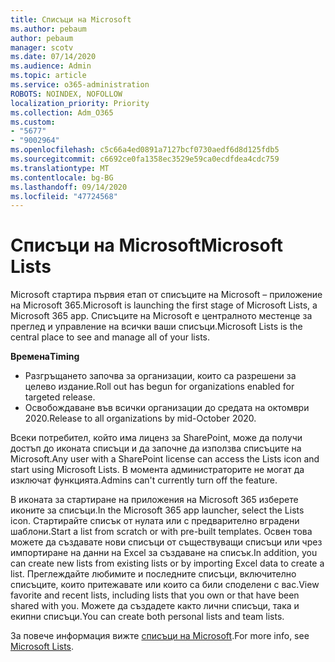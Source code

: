 ```yaml
---
title: Списъци на Microsoft
ms.author: pebaum
author: pebaum
manager: scotv
ms.date: 07/14/2020
ms.audience: Admin
ms.topic: article
ms.service: o365-administration
ROBOTS: NOINDEX, NOFOLLOW
localization_priority: Priority
ms.collection: Adm_O365
ms.custom:
- "5677"
- "9002964"
ms.openlocfilehash: c5c66a4ed0891a7127bcf0730aedf6d8d125fdb5
ms.sourcegitcommit: c6692ce0fa1358ec3529e59ca0ecdfdea4cdc759
ms.translationtype: MT
ms.contentlocale: bg-BG
ms.lasthandoff: 09/14/2020
ms.locfileid: "47724568"
---
```

# <a name="microsoft-lists"></a><span data-ttu-id="ed9aa-102">Списъци на Microsoft</span><span class="sxs-lookup"><span data-stu-id="ed9aa-102">Microsoft Lists</span></span>

<span data-ttu-id="ed9aa-103">Microsoft стартира първия етап от списъците на Microsoft – приложение на Microsoft 365.</span><span class="sxs-lookup"><span data-stu-id="ed9aa-103">Microsoft is launching the first stage of Microsoft Lists, a Microsoft 365 app.</span></span> <span data-ttu-id="ed9aa-104">Списъците на Microsoft е централното местенце за преглед и управление на всички ваши списъци.</span><span class="sxs-lookup"><span data-stu-id="ed9aa-104">Microsoft Lists is the central place to see and manage all of your lists.</span></span>  
  
<span data-ttu-id="ed9aa-105">**Времена**</span><span class="sxs-lookup"><span data-stu-id="ed9aa-105">**Timing**</span></span>  

- <span data-ttu-id="ed9aa-106">Разгръщането започва за организации, които са разрешени за целево издание.</span><span class="sxs-lookup"><span data-stu-id="ed9aa-106">Roll out has begun for organizations enabled for targeted release.</span></span>
- <span data-ttu-id="ed9aa-107">Освобождаване във всички организации до средата на октомври 2020.</span><span class="sxs-lookup"><span data-stu-id="ed9aa-107">Release to all organizations by mid-October 2020.</span></span>

<span data-ttu-id="ed9aa-108">Всеки потребител, който има лиценз за SharePoint, може да получи достъп до иконата списъци и да започне да използва списъците на Microsoft.</span><span class="sxs-lookup"><span data-stu-id="ed9aa-108">Any user with a SharePoint license can access the Lists icon and start using Microsoft Lists.</span></span> <span data-ttu-id="ed9aa-109">В момента администраторите не могат да изключат функцията.</span><span class="sxs-lookup"><span data-stu-id="ed9aa-109">Admins can't currently turn off the feature.</span></span>
 
<span data-ttu-id="ed9aa-110">В иконата за стартиране на приложения на Microsoft 365 изберете иконите за списъци.</span><span class="sxs-lookup"><span data-stu-id="ed9aa-110">In the Microsoft 365 app launcher, select the Lists icon.</span></span> <span data-ttu-id="ed9aa-111">Стартирайте списък от нулата или с предварително вградени шаблони.</span><span class="sxs-lookup"><span data-stu-id="ed9aa-111">Start a list from scratch or with pre-built templates.</span></span> <span data-ttu-id="ed9aa-112">Освен това можете да създавате нови списъци от съществуващи списъци или чрез импортиране на данни на Excel за създаване на списък.</span><span class="sxs-lookup"><span data-stu-id="ed9aa-112">In addition, you can create new lists from existing lists or by importing Excel data to create a list.</span></span> <span data-ttu-id="ed9aa-113">Преглеждайте любимите и последните списъци, включително списъците, които притежавате или които са били споделени с вас.</span><span class="sxs-lookup"><span data-stu-id="ed9aa-113">View favorite and recent lists, including lists that you own or that have been shared with you.</span></span> <span data-ttu-id="ed9aa-114">Можете да създадете както лични списъци, така и екипни списъци.</span><span class="sxs-lookup"><span data-stu-id="ed9aa-114">You can create both personal lists and team lists.</span></span>  

<span data-ttu-id="ed9aa-115">За повече информация вижте [списъци на Microsoft](https://aka.ms/microsoftlists).</span><span class="sxs-lookup"><span data-stu-id="ed9aa-115">For more info, see [Microsoft Lists](https://aka.ms/microsoftlists).</span></span>